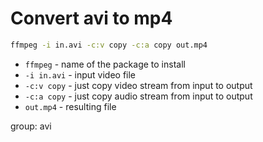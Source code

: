 # Convert avi to mp4

```bash
ffmpeg -i in.avi -c:v copy -c:a copy out.mp4
```

- `ffmpeg` - name of the package to install
- `-i in.avi` - input video file
- `-c:v copy` - just copy video stream from input to output
- `-c:a copy` - just copy audio stream from input to output
- `out.mp4` - resulting file

group: avi


